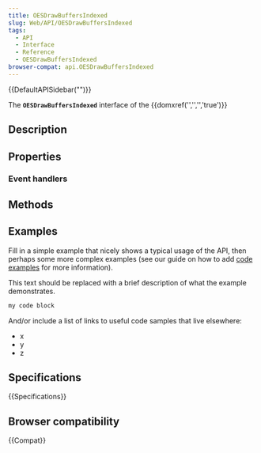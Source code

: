 ```yaml
---
title: OESDrawBuffersIndexed
slug: Web/API/OESDrawBuffersIndexed
tags:
  - API
  - Interface
  - Reference
  - OESDrawBuffersIndexed
browser-compat: api.OESDrawBuffersIndexed
---
```

{{DefaultAPISidebar("")}}

The **`OESDrawBuffersIndexed`** interface of the {{domxref('','','','true')}} 

## Description

 

## Properties



### Event handlers



## Methods



## Examples

Fill in a simple example that nicely shows a typical usage of the API, then perhaps some more complex examples (see our guide on how to add [code examples](/en-US/docs/MDN/Contribute/Structures/Code_examples) for more information).

This text should be replaced with a brief description of what the example demonstrates.

```js
my code block
```

And/or include a list of links to useful code samples that live elsewhere:

*   x
*   y
*   z

## Specifications

{{Specifications}}

## Browser compatibility

{{Compat}}

